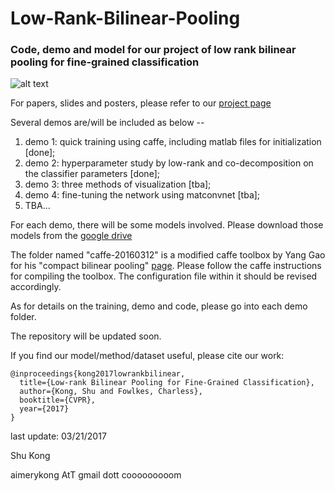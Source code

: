 # Low-Rank-Bilinear-Pooling
### Code, demo and model for our project of low rank bilinear pooling for fine-grained classification

![alt text](http://www.ics.uci.edu/~skong2/img/focusHighlight_3vis.png "visualization")



For papers, slides and posters, please refer to our [project page](http://www.ics.uci.edu/~skong2/lr_bilinear.html "LRBP")

Several demos are/will be included as below -- 

1. demo 1: quick training using caffe, including matlab files for initialization [done];
2. demo 2: hyperparameter study by low-rank and co-decomposition on the classifier parameters [done];
3. demo 3: three methods of visualization [tba];
4. demo 4: fine-tuning the network using matconvnet [tba];
5. TBA...

For each demo, there will be some models involved. Please download those models from the [google drive](https://drive.google.com/open?id=0BxeylfSgpk1MOWt3U1U4WWdmSkk)


The folder named "caffe-20160312" is a modified caffe toolbox by Yang Gao for his "compact bilinear pooling" [page](https://github.com/gy20073/compact_bilinear_pooling). 
Please follow the caffe instructions for compiling the toolbox. The configuration file within it should be revised accordingly. 

As for details on the training, demo and code, please go into each demo folder.

The repository will be updated soon.

If you find our model/method/dataset useful, please cite our work:

    @inproceedings{kong2017lowrankbilinear,
      title={Low-rank Bilinear Pooling for Fine-Grained Classification},
      author={Kong, Shu and Fowlkes, Charless},
      booktitle={CVPR},
      year={2017}
    }




last update: 03/21/2017

Shu Kong

aimerykong AtT gmail dott cooooooooom
